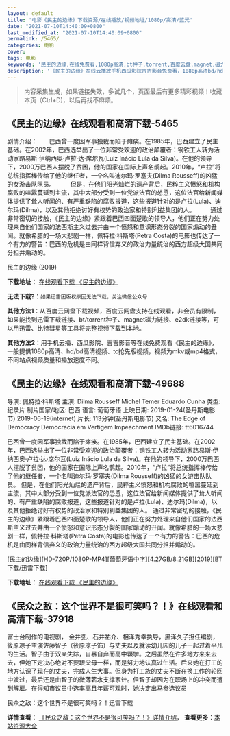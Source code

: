 ```yaml
---
layout: default
title: '电影《民主的边缘》下载资源/在线播放/视频地址/1080p/高清/蓝光'
date: "2021-07-10T14:40:09+0800"
last_modified_at: "2021-07-10T14:40:09+0800"
permalink: /5465/
categories: 电影
cover:
tags: 电影
keywords: '民主的边缘,在线免费看,1080p高清,bt种子,torrent,百度云盘,magnet,磁力链,迅雷下载资源'
description: '《民主的边缘》在线云播放手机西瓜影院吉吉影音免费看，1080p高清bd/hd未删减完整版和tc抢先枪版，mkv/mp4格式，附带bt/torrent种子、magnet/磁力链、百度云盘、网盘资源迅雷下载链接'
---
```


>内容采集生成，如果链接失效，多试几个，页面最后有更多精彩视频！收藏本页（Ctrl+D)，以后再找不麻烦。


## 《民主的边缘》在线观看和高清下载-5465

剧情介绍：　　巴西曾一度因军事独裁而陷于瘫痪。在1985年，巴西建立了民主基础。在2002年，巴西选举出了一位非常受欢迎的政治颠覆者：钢铁工人转为活动家路易斯·伊纳西奥·卢拉·达·席尔瓦(Luiz Inácio Lula da Silva)。在他的领导下，2000万巴西人摆脱了贫困，他的国家在国际上声名鹊起。2010年，“卢拉”将总统指挥棒传给了他的继任者，一个名叫迪尔玛·罗塞夫(Dilma Rousseff)的凶猛的女游击队队员。  　　但是，在他们阳光灿烂的遗产背后，民粹主义愤怒和机构腐败的喧嚣蔓延到主流，其中大部分受到一位党派法官的怂恿，这位法官给新闻媒体提供了耸人听闻的、有严重缺陷的腐败报道，这些报道针对的是卢拉(Lula)、迪尔玛(Dilma)，以及其他拒绝讨好有权势的政治家和特别利益集团的人。  　　通过非常密切的接触，《民主的边缘》紧跟着巴西四面楚歌的领导人，他们正在努力处理来自他们国家的法西斯主义过去并由一个愤怒和意识形态分裂的国家煽动的丑闻。就像希腊的一场大悲剧一样，佩特拉·科斯塔(Petra Costa)的电影也传达了一个有力的警告：巴西的危机是由同样背信弃义的政治力量统治的西方超级大国共同分担并煽动的。


民主的边缘 (2019)

**下载地址**： [在线观看下载 《民主的边缘》](https://www.btbtdy.me/btdy/dy16214.html) 


**无法下载?**：`如果迅雷因版权原因无法下载，关注微信公众号 `

**其他方法1**：从百度云网盘下载视频，百度云网盘支持在线观看，非会员有限制，如果能找到迅雷下载链接、bt/torrent种子、magnet磁力链接、e2dk链接等，可以用迅雷、比特彗星等工具将完整视频下载到本地。

**其他方法2**：用手机云播、西瓜影院、吉吉影音等在线免费观看《民主的边缘》，一般提供1080p高清、hd/bd高清视频、tc抢先版视频，视频为mkv或mp4格式，不同站点视频质量和播放速度不同。


## 《民主的边缘》在线观看和高清下载-49688

导演: 佩特拉·科斯塔 主演: Dilma Rousseff Michel Temer Eduardo Cunha 类型: 纪录片 制片国家/地区: 巴西 语言: 葡萄牙语 上映日期: 2019-01-24(圣丹斯电影节) 2019-06-19(internet) 片长: 113分钟(圣丹斯电影节) 又名: The Edge of Democracy Democracia em Vertigem Impeachment IMDb链接: tt6016744

巴西曾一度因军事独裁而陷于瘫痪。在1985年，巴西建立了民主基础。在2002年，巴西选举出了一位非常受欢迎的政治颠覆者：钢铁工人转为活动家路易斯·伊纳西奥·卢拉·达·席尔瓦(Luiz Inácio Lula da Silva)。在他的领导下，2000万巴西人摆脱了贫困，他的国家在国际上声名鹊起。2010年，“卢拉”将总统指挥棒传给了他的继任者，一个名叫迪尔玛·罗塞夫(Dilma Rousseff)的凶猛的女游击队队员。 但是，在他们阳光灿烂的遗产背后，民粹主义愤怒和机构腐败的喧嚣蔓延到主流，其中大部分受到一位党派法官的怂恿，这位法官给新闻媒体提供了耸人听闻的、有严重缺陷的腐败报道，这些报道针对的是卢拉(Lula)、迪尔玛(Dilma)，以及其他拒绝讨好有权势的政治家和特别利益集团的人。 通过非常密切的接触，《民主的边缘》紧跟着巴西四面楚歌的领导人，他们正在努力处理来自他们国家的法西斯主义过去并由一个愤怒和意识形态分裂的国家煽动的丑闻。就像希腊的一场大悲剧一样，佩特拉·科斯塔(Petra Costa)的电影也传达了一个有力的警告：巴西的危机是由同样背信弃义的政治力量统治的西方超级大国共同分担并煽动的。


[民主的边缘][HD-720P/1080P-MP4][葡萄牙语中字][4.27GB/8.21GB][2019][BT下载/迅雷下载]

**下载地址**： [在线观看下载 《民主的边缘》](https://www.btdx8.com/torrent/mzdby_2019.html) 


## 《民众之敌：这个世界不是很可笑吗？！》在线观看和高清下载-37918

富士台制作的电视剧， 金井弘、石井祐介、相泽秀幸执导，黑泽久子担任编剧，筱原凉子主演佐藤智子（筱原凉子饰）与丈夫以及就读幼儿园的儿子一起过着平凡的生活。智子由于双亲失踪，自暴自弃而高中辍学。之后虽然在许多地方来来去去，但她下定决心绝对不要跟父母一样，而是努力地认真过生活。后来她在打工的地方认识了现在的丈夫，完成人生大事。但身为打工族的丈夫不断在换工作的轮回中渡过，最后还是由智子的微薄薪水支撑家计。但智子却因为在职场上的冲突而遭到解雇。在得知市议员中选率高且年薪可观时，她决定出马参选议员


民众之敌：这个世界不是很可笑吗？！迅雷下载

**详情查看**： [《民众之敌：这个世界不是很可笑吗？！》详情介绍](/movie/37918/)， **查看更多**：[本站资源大全](/movie/t/all/)

